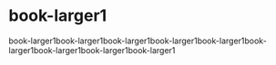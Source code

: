 # book-larger1
book-larger1book-larger1book-larger1book-larger1book-larger1book-larger1book-larger1book-larger1book-larger1
